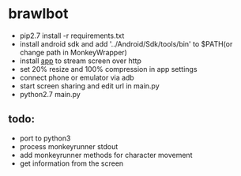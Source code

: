 # brawlbot
- pip2.7 install -r requirements.txt
- install android sdk and add '../Android/Sdk/tools/bin' to $PATH(or change path in MonkeyWrapper)
- install [app](https://play.google.com/store/apps/details?id=info.dvkr.screenstream) to stream screen over http
- set 20% resize and 100% compression in app settings
- connect phone or emulator via adb
- start screen sharing and edit url in main.py
- python2.7 main.py

## todo:
- port to python3
- process monkeyrunner stdout
- add monkeyrunner methods for character movement
- get information from the screen
